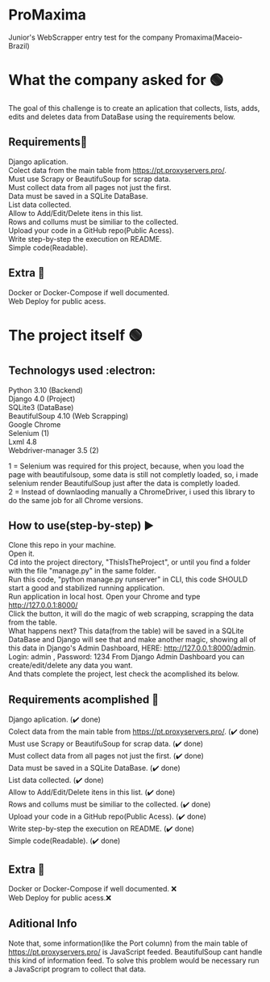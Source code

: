 # ProMaxima
Junior's WebScrapper entry test for the company Promaxima(Maceio-Brazil)

# What the company asked for  :green_circle:
The goal of this challenge is to create an aplication that collects, lists, adds, edits and deletes data from DataBase using the requirements below.

## Requirements:shopping_cart:
Django aplication. <br />
Colect data from the main table from https://pt.proxyservers.pro/. <br />
Must use Scrapy or BeautifuSoup for scrap data.<br />
Must collect data from all pages not just the first. <br />
Data must be saved in a SQLite DataBase.<br />
List data collected.<br />
Allow to Add/Edit/Delete itens in this list.<br />
Rows and collums must be similiar to the collected.<br />
Upload your code in a GitHub repo(Public Acess).<br />
Write step-by-step the execution on README.<br />
Simple code(Readable).<br />

## Extra :rocket:
Docker or Docker-Compose if well documented.<br />
Web Deploy for public acess.<br />

# The project itself :green_circle:
## Technologys used :electron:
Python 3.10 (Backend)<br />
Django 4.0 (Project)<br />
SQLite3 (DataBase)<br />
BeautifulSoup 4.10 (Web Scrapping)<br />
Google Chrome <br />
Selenium (1)<br />
Lxml 4.8 <br />
Webdriver-manager 3.5 (2)<br />



1 = Selenium was required for this project, because, when you load the page with beautifulsoup, some data is still not completly loaded, so, i made selenium render BeautifulSoup just after the data is completly loaded.<br />
2 = Instead of downlaoding manually a ChromeDriver, i used this library to do the same job for all Chrome versions.


## How to use(step-by-step) :arrow_forward:
Clone this repo in your machine.<br />
Open it.<br />
Cd into the project directory, "ThisIsTheProject", or until you find a folder with the file "manage.py" in the same folder. <br />
Run this code, "python manage.py runserver" in CLI, this code SHOULD start a good and stabilized running application. <br />
Run application in local host. Open your Chrome and type http://127.0.0.1:8000/<br />
Click the button, it will do the magic of web scrapping, scrapping the data from the table.<br />
What happens next? This data(from the table)  will be saved in a SQLite DataBase and Django will see that and make another magic, showing all of this data in Django's Admin Dashboard, HERE: http://127.0.0.1:8000/admin. <br />
Login: admin , Password: 1234
From Django Admin Dashboard you can create/edit/delete any data you want.<br />
And thats complete the project, lest check the acomplished its below.<br />

## Requirements acomplished :brain:
Django aplication. (:heavy_check_mark: done) <br /> 
Colect data from the main table from https://pt.proxyservers.pro/. (:heavy_check_mark: done)<br />
Must use Scrapy or BeautifuSoup for scrap data. (:heavy_check_mark: done)<br />
Must collect data from all pages not just the first. (:heavy_check_mark: done)<br />
Data must be saved in a SQLite DataBase. (:heavy_check_mark: done)<br />
List data collected. (:heavy_check_mark: done)<br />
Allow to Add/Edit/Delete itens in this list. (:heavy_check_mark: done)<br />
Rows and collums must be similiar to the collected. (:heavy_check_mark: done)<br />
Upload your code in a GitHub repo(Public Acess). (:heavy_check_mark: done)<br />
Write step-by-step the execution on README. (:heavy_check_mark: done)<br />
Simple code(Readable). (:heavy_check_mark: done)<br />

## Extra :rocket:
Docker or Docker-Compose if well documented. :x:<br />
Web Deploy for public acess.:x:<br />

## Aditional Info
Note that, some information(like the Port column) from the main table of https://pt.proxyservers.pro/ is JavaScript feeded.
BeautifulSoup cant handle this kind of information feed.
To solve this problem would be necessary run a JavaScript program to collect that data.
